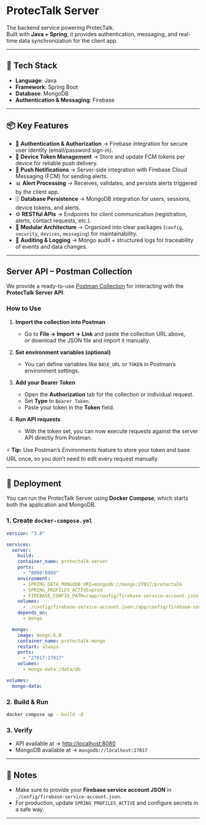 # ProtecTalk Server

The backend service powering ProtecTalk.  
Built with **Java + Spring**, it provides authentication, messaging, and real-time data synchronization for the client app.

---

## 🚀 Tech Stack
- **Language**: Java  
- **Framework**: Spring Boot  
- **Database**: MongoDB  
- **Authentication & Messaging**: Firebase  

---

## 📦 Key Features

- 🔐 **Authentication & Authorization** → Firebase integration for secure user identity (email/password sign-in).  
- 📲 **Device Token Management** → Store and update FCM tokens per device for reliable push delivery.  
- 📡 **Push Notifications** → Server-side integration with Firebase Cloud Messaging (FCM) for sending alerts.  
- 📊 **Alert Processing** → Receives, validates, and persists alerts triggered by the client app.  
- 🗄️ **Database Persistence** → MongoDB integration for users, sessions, device tokens, and alerts.  
- ⚙️ **RESTful APIs** → Endpoints for client communication (registration, alerts, contact requests, etc.).  
- 🧩 **Modular Architecture** → Organized into clear packages (`config`, `security`, `devices`, `messaging`) for maintainability.  
- 📝 **Auditing & Logging** → Mongo audit + structured logs for traceability of events and data changes.  

---

## Server API – Postman Collection

We provide a ready-to-use [Postman Collection](https://github.com/AlonBletter/ProtecTalk-Documents/blob/main/Software%20Utils/ProtecTalk%20Collection.postman_collection.json) for interacting with the **ProtecTalk Server API**.

### How to Use

1. **Import the collection into Postman**
   - Go to **File → Import → Link** and paste the collection URL above,  
     *or* download the JSON file and import it manually.

2. **Set environment variables (optional)**
   - You can define variables like `BASE_URL` or `TOKEN` in Postman’s environment settings.

3. **Add your Bearer Token**
   - Open the **Authorization** tab for the collection or individual request.
   - Set **Type** to `Bearer Token`.
   - Paste your token in the **Token** field.

4. **Run API requests**
   - With the token set, you can now execute requests against the server API directly from Postman.

⚡ **Tip:** Use Postman’s *Environments* feature to store your token and base URL once, so you don’t need to edit every request manually.

---

## 🚀 Deployment

You can run the ProtecTalk Server using **Docker Compose**, which starts both the application and MongoDB.

### 1. Create `docker-compose.yml`

```yaml
version: "3.8"

services:
  server:
    build: .
    container_name: protectalk-server
    ports:
      - "8080:8080"
    environment:
      - SPRING_DATA_MONGODB_URI=mongodb://mongo:27017/protectalk
      - SPRING_PROFILES_ACTIVE=prod
      - FIREBASE_CONFIG_PATH=/app/config/firebase-service-account.json
    volumes:
      - ./config/firebase-service-account.json:/app/config/firebase-service-account.json:ro
    depends_on:
      - mongo

  mongo:
    image: mongo:6.0
    container_name: protectalk-mongo
    restart: always
    ports:
      - "27017:27017"
    volumes:
      - mongo-data:/data/db

volumes:
  mongo-data:
```

### 2. Build & Run

```bash
docker compose up --build -d
```

### 3. Verify

- API available at → [http://localhost:8080](http://localhost:8080)  
- MongoDB available at → `mongodb://localhost:27017`  

---

## 📝 Notes
- Make sure to provide your **Firebase service account JSON** in `./config/firebase-service-account.json`.  
- For production, update `SPRING_PROFILES_ACTIVE` and configure secrets in a safe way.

---
